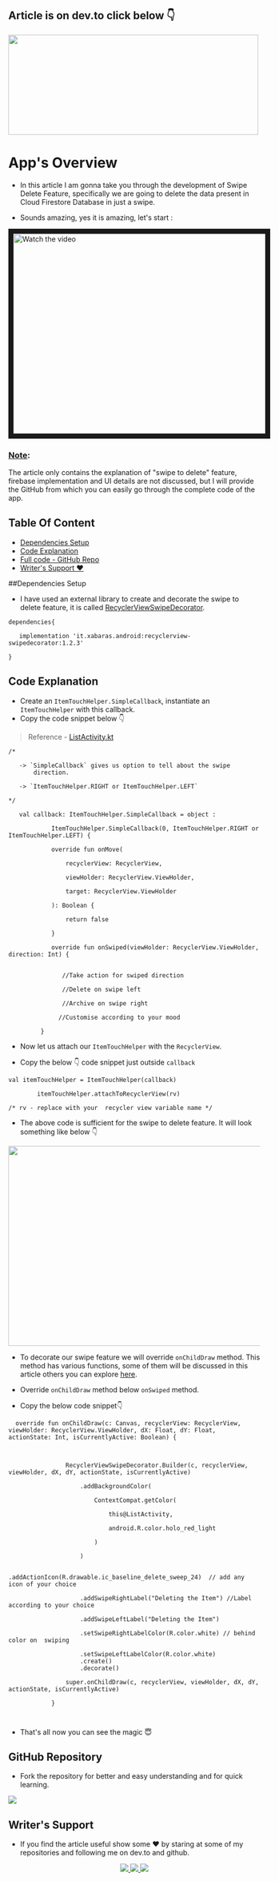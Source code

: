 
## Article is on dev.to click below 👇
 <a href="https://dev.to/siddharthsing/swipe-to-delete-archive-etc-from-cloud-firestore-with-recyclerview-2ok3">
  <img src="https://img.shields.io/badge/dev.to-0A0A0A?style=for-the-badge&logo=dev.to&logoColor=white" height="200px" width="500px">
 </a>


# App's Overview

* In this article I am gonna take you through the development of 
  Swipe Delete Feature, specifically we are going to delete the 
  data present in Cloud Firestore Database in just a swipe.

* Sounds amazing, yes it is amazing, let's start :


 
 
 
 <a href="https://www.youtube.com/watch?v=sG1O5zXQJQI&ab_channel=SiddharthSinghBaghel" target="_blank">
 <img src="https://user-images.githubusercontent.com/72120258/144758938-c13eb496-55f4-482c-adc7-dca17293ebdc.jpg" alt="Watch the video" width="800" height="400" border="10" />
</a>

<br/>

### <u>Note</u>: 

<p>The article only contains the explanation of "swipe to delete" feature, firebase implementation and UI details are not discussed, but I will provide the GitHub from which you can easily go through the complete code of the app.<p/>

## Table Of Content

- [Dependencies Setup ](#setup)
- [Code Explanation](#code)
- [Full code - GitHub Repo ](#GitHub)
- [Writer's Support ❤️](#support)

<a name="setup"></a>
##Dependencies Setup

* I have used an external library to create and decorate the swipe to delete feature, it is called [RecyclerViewSwipeDecorator](https://github.com/xabaras/RecyclerViewSwipeDecorator).

```
dependencies{

   implementation 'it.xabaras.android:recyclerview-swipedecorator:1.2.3'

}

```
<a name="code"></a> 
## Code Explanation
<p>

* Create an `ItemTouchHelper.SimpleCallback`, instantiate an  
  `ItemTouchHelper` with this callback.
* Copy the code snippet below 👇

> Reference - [ListActivity.kt](https://github.com/Siddharth-sing/Swipe-delete-from-firebase-/blob/a253f5ea2286ff2ed7c97edacb3046fae18b4ba1/app/src/main/java/com/siddharthsinghbaghel/swipedeletefirebase/ListActivity.kt#L54)

```
/*

   -> `SimpleCallback` gives us option to tell about the swipe 
       direction.

   -> `ItemTouchHelper.RIGHT or ItemTouchHelper.LEFT`

*/

   val callback: ItemTouchHelper.SimpleCallback = object :

            ItemTouchHelper.SimpleCallback(0, ItemTouchHelper.RIGHT or ItemTouchHelper.LEFT) {

            override fun onMove(

                recyclerView: RecyclerView,

                viewHolder: RecyclerView.ViewHolder,

                target: RecyclerView.ViewHolder

            ): Boolean {

                return false

            }

            override fun onSwiped(viewHolder: RecyclerView.ViewHolder, direction: Int) {

              
               //Take action for swiped direction 

               //Delete on swipe left

               //Archive on swipe right

              //Customise according to your mood

         }

```

* Now let us attach our `ItemTouchHelper` with the `RecyclerView`.

* Copy the below 👇 code snippet just outside `callback`

```
val itemTouchHelper = ItemTouchHelper(callback)

        itemTouchHelper.attachToRecyclerView(rv)

/* rv - replace with your  recycler view variable name */

```

* The above code is sufficient for the swipe to delete feature. It will look something like below 👇 

<img src="https://user-images.githubusercontent.com/72120258/144758655-5b788988-2f20-48c6-9b6a-ced0820950cd.gif" height="400px" width="700px">

 

* To decorate our swipe feature we will override `onChildDraw` method. This method has various functions, some of them will be discussed in this article others you can explore [here](https://github.com/xabaras/RecyclerViewSwipeDecorator#customizing).

* Override `onChildDraw` method below `onSwiped` method.

* Copy the below code snippet👇

```
  override fun onChildDraw(c: Canvas, recyclerView: RecyclerView, viewHolder: RecyclerView.ViewHolder, dX: Float, dY: Float, actionState: Int, isCurrentlyActive: Boolean) {



                RecyclerViewSwipeDecorator.Builder(c, recyclerView, viewHolder, dX, dY, actionState, isCurrentlyActive)

                    .addBackgroundColor(

                        ContextCompat.getColor(

                            this@ListActivity,

                            android.R.color.holo_red_light

                        )

                    )

                    .addActionIcon(R.drawable.ic_baseline_delete_sweep_24)  // add any icon of your choice

                    .addSwipeRightLabel("Deleting the Item") //Label according to your choice

                    .addSwipeLeftLabel("Deleting the Item")

                    .setSwipeRightLabelColor(R.color.white) // behind color on  swiping

                    .setSwipeLeftLabelColor(R.color.white)
                    .create()
                    .decorate()

                super.onChildDraw(c, recyclerView, viewHolder, dX, dY, actionState, isCurrentlyActive)

            }



```
* That's all now you can see the magic 😇

<p/>

<a name="GitHub"></a> 
## GitHub Repository

* Fork the repository for better and easy understanding and for quick learning.

<a href="https://github.com/Siddharth-sing">
  <img src="https://img.shields.io/badge/GitHub-100000?style=for-the-badge&logo=github&logoColor=white">
</a>

<a name="support"></a> 
## Writer's Support

* If you find the article useful show some ❤️ by staring at some of my repositories and following me on dev.to and github.
 <div>
  <p align="middle">
  <a href="https://www.linkedin.com/in/siddharth-singh-baghel-912866190/">
  <img src="https://img.shields.io/badge/LinkedIn-0077B5?style=for-the-badge&logo=linkedin&logoColor=white">
  </a>
  <a href="https://github.com/Siddharth-sing">
  <img src="https://img.shields.io/badge/GitHub-100000?style=for-the-badge&logo=github&logoColor=white">
  </a>
  <a href="https://dev.to/siddharthsing">
  <img src="https://img.shields.io/badge/dev.to-0A0A0A?style=for-the-badge&logo=dev.to&logoColor=white">
  </a>
